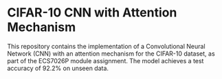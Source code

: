 # CIFAR-10 CNN with Attention Mechanism

This repository contains the implementation of a Convolutional Neural Network (CNN) with an attention mechanism for the CIFAR-10 dataset, as part of the ECS7026P module assignment. The model achieves a test accuracy of 92.2% on unseen data.
